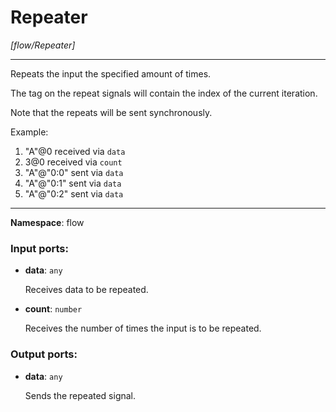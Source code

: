 # Repeater

_[flow/Repeater]_

---

Repeats the input the specified amount of times.

The tag on the repeat signals will contain the index of the current iteration.

Note that the repeats will be sent synchronously.

Example:
1. "A"@0 received via `data`
2. 3@0 received via `count`
3. "A"@"0:0" sent via `data`
4. "A"@"0:1" sent via `data`
5. "A"@"0:2" sent via `data`

---

__Namespace__: flow

### Input ports:

* __data__: ` any `

    Receives data to be repeated.


* __count__: ` number `

    Receives the number of times the input is to be repeated.

### Output ports:

* __data__: ` any `

    Sends the repeated signal.

